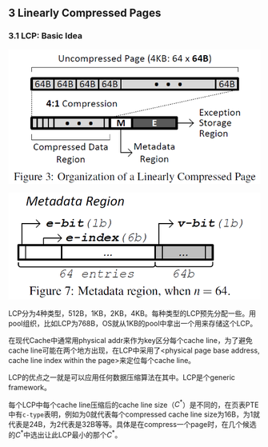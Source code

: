 ## 3 Linearly Compressed Pages

### 3.1 LCP: Basic Idea

![image-20220321122208368](./images/image052.png)

![image-20220321135734862](./images/image053.png)

LCP分为4种类型，512B，1KB，2KB，4KB。每种类型的LCP预先分配一些。用pool组织，比如LCP为768B，OS就从1KB的pool中拿出一个用来存储这个LCP。

在现代Cache中通常用physical addr来作为key区分每个cache line，为了避免cache line可能在两个地方出现，在LCP中采用了<physical page base address, cache line index within the page>来定位每个cache line。

LCP的优点之一就是可以应用任何数据压缩算法在其中。LCP是个generic framework。

每个LCP中每个cache line压缩后的cache line size（$C^*$）是不同的，在页表PTE中有``c-type``表明，例如为0就代表每个compressed cache line size为16B，为1就代表是24B，为2代表是32B等等。具体是在compress一个page时，在几个候选的$C^*$中选出让此LCP最小的那个$C^*$。

